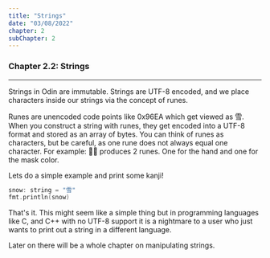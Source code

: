 ```yaml
---
title: "Strings"
date: "03/08/2022"
chapter: 2
subChapter: 2
---
```


### Chapter 2.2: Strings
---
Strings in Odin are immutable. Strings are UTF-8 encoded, and we place characters inside our strings via the concept of runes.

Runes are unencoded code points like 0x96EA which get viewed as 雪.
When you construct a string with runes, they get encoded into a UTF-8 format and stored as an array of bytes.
You can think of runes as characters, but be careful, as one rune does not always equal one character.
For example: 👋🏻 produces 2 runes. One for the hand and one for the mask color.

Lets do a simple example and print some kanji!
```cpp
snow: string = "雪"
fmt.println(snow)
```
That's it.
This might seem like a simple thing but in programming languages like C, and C++ with no UTF-8 support it is a nightmare to a user who just wants to print out a string in a different language.

Later on there will be a whole chapter on manipulating strings.